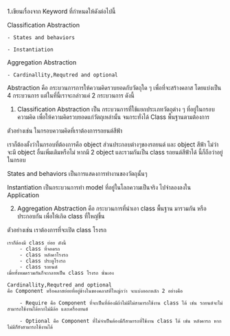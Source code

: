 1.เขียนเรื่องจาก Keyword ที่กำหนดให้ดังต่อไปนี้

Classification Abstraction

    - States and behaviors

    - Instantiation

Aggregation Abstraction

    - Cardinallity,Requtred and optional

 Abstraction คือ กระบวนการการให้ความคิดรวบยอดกับวัตถุใด ๆ เพื่อที่จะสร้างคลาส โดยแบ่งเป็น 4 กระบวนการ แต่ในที่นี้เราจะกล่าวแค่ 2 กระบวนการ ดังนี้

   1. Classification Abstraction เป็น กระบวนการที่ใช้แยกประเภทวัตถุต่าง ๆ ที่อยู่ในกรอบความคิด เพื่อให้ความคิดรวบยอดแก่วัตถุเหล่านั้น จนกระทั่งได้ Class พื้นฐานตามต้องการ

   ตัวอย่างเช่น ในกรอบความคิดที่เราต้องการรถยนต์สีฟ้า

   เราก็ต้องตั้งว่าในกรอบที่ต้องการคือ object ส่วนประกอบต่างๆของรถยนต์ และ object สีฟ้า ไม่ว่าจะมี object อื่นเพิ่มเติมหรือไม่ หากมี 2 object และรวมกันเป็น class รถยนต์สีฟ้าได้ นี้ก็ถือว่าอยู่ในกรอบ

States and behaviors เป็นการแสดงการทำงานของวัตถุนั้นๆ

Instantiation เป็นกระบวนการทำ model ที่อยู่ในโลกความเป็นจริง ไปจำลองลงใน Application
   

   2. Aggregation Abstraction คือ กระบวนการที่นำเอา class พื้นฐาน มารวมกัน หรือ ประกอบกัน เพื่อให้เกิด class ที่ใหญ่ขึ้น

   ตัวอย่างเช่น เราต้องการที่จะเปิด class โรงรถ

    เราก็ต้องมี class ย่อย ดังนี้
        - class ที่จอดรถ
        - class หลังคาโรงรถ
        - class ประตูโรงรถ
        - class รถยนต์
    เมื่อทั้งหมดรวมกันก็จะกลายเป็น class โรงรถ นั่นเอง

    Cardinallity,Requtred and optional
    คือ Component หรือคลาสย่อยที่อยู่ข้างในของคลาสที่ใหญ่กว่า จะแบ่งออกหลัก 2 อย่างคือ

        - Require คือ Component ที่จะเป็นที่ต้องมีถ้าไม่มีไม่สามารถใช้งาน class ได้ เช่น รถยนต์จะไม่สามารถใช้งานได้หากไม่มีล้อ และเครื่องยนต์

        - Optional คือ Component ที่ไม่จำเป็นต้องมีก็สามารถที่ใช้งาน class ได้ เช่น หลังคารถ หากไม่มีก็ยังสามารถใช้งานได้
